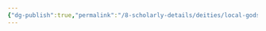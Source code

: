 ```yaml
---
{"dg-publish":true,"permalink":"/8-scholarly-details/deities/local-gods/luxor/","noteIcon":""}
---
```


